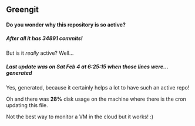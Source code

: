 ## Greengit

#### Do you wonder why this repository is so active?

##### After all it has 34891 commits!

But is it *really* active? Well...

##### Last update was on Sat Feb 4 at 6:25:15 when those lines were... generated

Yes, generated, because it certainly helps a lot to have such an active repo!

Oh and there was **28%** disk usage on the machine
where there is the cron updating this file.

Not the best way to monitor a VM in the cloud but it works! :)
